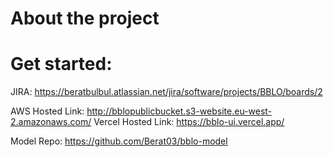 # About the project  
# Get started:
JIRA: https://beratbulbul.atlassian.net/jira/software/projects/BBLO/boards/2

AWS Hosted Link: http://bblopublicbucket.s3-website.eu-west-2.amazonaws.com/
Vercel Hosted Link: https://bblo-ui.vercel.app/

Model Repo: https://github.com/Berat03/bblo-model
